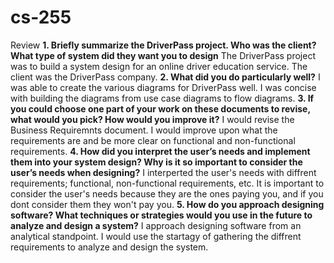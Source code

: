 # cs-255

Review
**1. Briefly summarize the DriverPass project. Who was the client? What type of system did they want you to design**
The DriverPass project was to build a system design for an online driver education service. The client was the DriverPass company. 
**2. What did you do particularly well?**
I was able to create the various diagrams for DriverPass well. I was concise with building the diagrams from use case diagrams to flow diagrams.
**3. If you could choose one part of your work on these documents to revise, what would you pick? How would you improve it?**
I would revise the Business Requiremnts document. I would improve upon what the requirements are and be more clear on functional and non-functional requirements.
**4. How did you interpret the user’s needs and implement them into your system design? Why is it so important to consider the user’s needs when designing?**
I interperted the user's needs with diffrent requirements; functional, non-functional requirements, etc. It is important to consider the user's needs because they are the ones paying you, and if you dont consider them they won't pay you.
**5. How do you approach designing software? What techniques or strategies would you use in the future to analyze and design a system?**
I approach designing software from an analytical standpoint. I would use the startagy of gathering the diffrent requirements to analyze and design the system.
